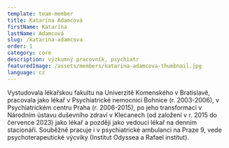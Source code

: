 ```yaml
---
template: team-member
title: Katarína Adamcová
firstName: Katarína
lastName: Adamcová
slug: /katarina-adamcova
order: 1
category: core
description: výzkumný pracovník, psychiatr
featuredImage: /assets/members/katarina-adamcova-thumbnail.jpg
language: cz
---
```


Vystudovala lékařskou fakultu na Univerzitě Komenského v Bratislavě, pracovala jako lékař v Psychiatrické nemocnici Bohnice (r. 2003-2006), v Psychiatrickém centru Praha (r. 2006-2015), po jeho transformaci v Národním ústavu duševního zdraví v Klecanech (od založení v r. 2015 do července 2023) jako lékař a později jako vedoucí lékař na denním stacionáři. Souběžně pracuje i v psychiatrické ambulanci na Praze 9, vede psychoterapeutické výcviky (Institut Odyssea a Rafael institut).